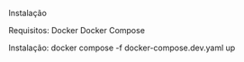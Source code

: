 Instalação

Requisitos:
Docker
Docker Compose

Instalação:
docker compose -f docker-compose.dev.yaml up

